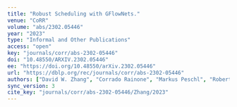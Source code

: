 ```yaml
---
title: "Robust Scheduling with GFlowNets."
venue: "CoRR"
volume: "abs/2302.05446"
year: "2023"
type: "Informal and Other Publications"
access: "open"
key: "journals/corr/abs-2302-05446"
doi: "10.48550/ARXIV.2302.05446"
ee: "https://doi.org/10.48550/arXiv.2302.05446"
url: "https://dblp.org/rec/journals/corr/abs-2302-05446"
authors: ["David W. Zhang", "Corrado Rainone", "Markus Peschl", "Roberto Bondesan"]
sync_version: 3
cite_key: "journals/corr/abs-2302-05446/Zhang/2023"
---
```

